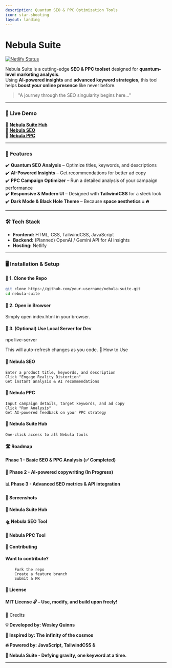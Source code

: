 ```yaml
---
description: Quantum SEO & PPC Optimization Tools
icon: star-shooting
layout: landing
---
```


# Nebula Suite

[![Netlify Status](https://api.netlify.com/api/v1/badges/d09b389d-252d-46a2-9b6c-886a887835c8/deploy-status)](https://app.netlify.com/sites/static-nebula/deploys)

Nebula Suite is a cutting-edge **SEO & PPC toolset** designed for **quantum-level marketing analysis**.\
Using **AI-powered insights** and **advanced keyword strategies**, this tool helps **boost your online presence** like never before.

> "A journey through the SEO singularity begins here..."

***

### 🚀 Live Demo

🔗 [**Nebula Suite Hub**](https://static-nebula-suite.netlify.app/)\
🔗 [**Nebula SEO**](https://static-nebula-seo.netlify.app/)\
🔗 [**Nebula PPC**](https://static-nebula-ppc.netlify.app/)

***

### 🎯 Features

✔️ **Quantum SEO Analysis** – Optimize titles, keywords, and descriptions\
✔️ **AI-Powered Insights** – Get recommendations for better ad copy\
✔️ **PPC Campaign Optimizer** – Run a detailed analysis of your campaign performance\
✔️ **Responsive & Modern UI** – Designed with **TailwindCSS** for a sleek look\
✔️ **Dark Mode & Black Hole Theme** – Because **space aesthetics = 🔥**

***

### 🛠️ Tech Stack

* **Frontend:** HTML, CSS, TailwindCSS, JavaScript
* **Backend:** (Planned) OpenAI / Gemini API for AI insights
* **Hosting:** Netlify

***

### 🖥️ Installation & Setup

#### 📌 **1. Clone the Repo**

```sh
git clone https://github.com/your-username/nebula-suite.git
cd nebula-suite
```

#### 📌 2. Open in Browser

Simply open index.html in your browser.

#### 📌 3. (Optional) Use Local Server for Dev

npx live-server

This will auto-refresh changes as you code. 🚦 How to Use

#### 🔹 Nebula SEO

```
Enter a product title, keywords, and description
Click "Engage Reality Distortion"
Get instant analysis & AI recommendations
```

#### 🔹 Nebula PPC

```
Input campaign details, target keywords, and ad copy
Click "Run Analysis"
Get AI-powered feedback on your PPC strategy
```

#### 🔹 Nebula Suite Hub

```
One-click access to all Nebula tools
```

#### 🛣️ Roadmap

#### Phase 1 - Basic SEO & PPC Analysis (✅ Completed)

#### 🤖 Phase 2 - AI-powered copywriting (In Progress)

#### 📊 Phase 3 - Advanced SEO metrics & API integration

#### 🎨 Screenshots

#### 🌌 Nebula Suite Hub

#### 🛸 Nebula SEO Tool

#### 🚀 Nebula PPC Tool

#### 🙌 Contributing

#### Want to contribute?

```
    Fork the repo
    Create a feature branch
    Submit a PR
```

#### 📜 License

#### MIT License 🔓 – Use, modify, and build upon freely!

🤝 Credits

**💡 Developed by: Wesley Quinns**

**🚀 Inspired by: The infinity of the cosmos**

**🔥 Powered by: JavaScript, TailwindCSS &**

**🚀 Nebula Suite - Defying gravity, one keyword at a time.**

***
